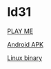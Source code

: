 ld31
====
[PLAY ME](http://9volt.github.io/ld31/)

[Android APK](http://9volt.github.io/ld31/taprpg.apk)

[Linux binary](http://9volt.github.io/ld31/taprpg_linux.zip)
